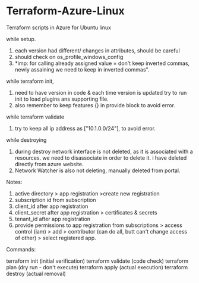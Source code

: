 # Terraform-Azure-Linux
Terraform scripts in Azure for Ubuntu linux

while setup.
1) each version had different/ changes in attributes, should be careful
2) should check on os_profile_windows_config
3) *imp: for calling already assigned value = don't keep inverted commas, newly assaining we need to keep in inverted commas".

while terraform init,
1) need to have version in code & each time version is updated try to run init to load plugins ans supporting file.
2) also remember to keep features {} in provide block to avoid error.

while terraform validate
1) try to keep all ip address as ["10.1.0.0/24"], to avoid error.

while destroying 
1) during destroy network interface is not deleted, as it is associated with a resources. we need to disassociate in order to delete it. i have deleted directly from azure website.
2) Network Watcher is also not deleting, manually deleted from portal.


Notes:
1) active directory > app registration >create new registration
2) subscription id from subscription
3) client_id after app registration
4) client_secret after app registration > certificates & secrets
5) tenant_id after app registration
6) provide permissions to app registration from subscriptions > access control (iam) > add > contributor (can do all, butt can't change access of other) > select registered app.


Commands:

terraform init (initial verification)
terraform validate (code check)
terraform plan (dry run - don't execute)
terraform apply (actual execution)
terraform destroy (actual removal)
